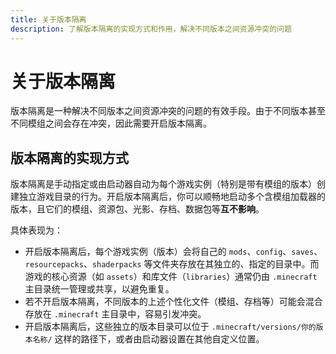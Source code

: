 ```yaml
---
title: 关于版本隔离
description: 了解版本隔离的实现方式和作用，解决不同版本之间资源冲突的问题
---
```


# 关于版本隔离

版本隔离是一种解决不同版本之间资源冲突的问题的有效手段。由于不同版本甚至不同模组之间会存在冲突，因此需要开启版本隔离。

## 版本隔离的实现方式

版本隔离是手动指定或由启动器自动为每个游戏实例（特别是带有模组的版本）创建独立游戏目录的行为。开启版本隔离后，你可以顺畅地启动多个含模组加载器的版本，且它们的模组、资源包、光影、存档、数据包等**互不影响**。

具体表现为：

- 开启版本隔离后，每个游戏实例（版本）会将自己的 `mods`、`config`、`saves`、`resourcepacks`、`shaderpacks` 等文件夹存放在其独立的、指定的目录中。而游戏的核心资源（如 `assets`）和库文件（`libraries`）通常仍由 `.minecraft` 主目录统一管理或共享，以避免重复。
- 若不开启版本隔离，不同版本的上述个性化文件（模组、存档等）可能会混合存放在 `.minecraft` 主目录中，容易引发冲突。
- 开启版本隔离后，这些独立的版本目录可以位于 `.minecraft/versions/你的版本名称/` 这样的路径下，或者由启动器设置在其他自定义位置。
